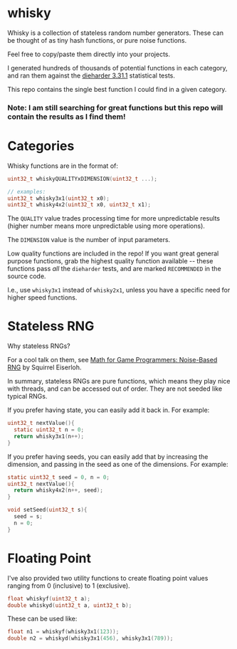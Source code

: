 whisky
======

Whisky is a collection of stateless random number generators.  These can be thought of as tiny hash
functions, or pure noise functions.

Feel free to copy/paste them directly into your projects.

I generated hundreds of thousands of potential functions in each category, and ran them against the
[dieharder 3.31.1](http://webhome.phy.duke.edu/~rgb/General/dieharder.php) statistical tests.

This repo contains the single best function I could find in a given category.

### Note: I am still searching for great functions but this repo will contain the results as I find them!

Categories
==========

Whisky functions are in the format of:

```c
uint32_t whiskyQUALITYxDIMENSION(uint32_t ...);

// examples:
uint32_t whisky3x1(uint32_t x0);
uint32_t whisky4x2(uint32_t x0, uint32_t x1);
```

The `QUALITY` value trades processing time for more unpredictable results (higher number means more
unpredictable using more operations).

The `DIMENSION` value is the number of input parameters.

Low quality functions are included in the repo!  If you want great general purpose functions, grab
the highest quality function available -- these functions pass _all_ the `dieharder` tests, and are
marked `RECOMMENDED` in the source code.

I.e., use `whisky3x1` instead of `whisky2x1`, unless you have a specific need for higher speed
functions.

Stateless RNG
=============

Why stateless RNGs?

For a cool talk on them, see
[Math for Game Programmers: Noise-Based RNG](https://www.youtube.com/watch?v=LWFzPP8ZbdU) by
Squirrel Eiserloh.

In summary, stateless RNGs are pure functions, which means they play nice with threads, and can be
accessed out of order.  They are not seeded like typical RNGs.

If you prefer having state, you can easily add it back in.  For example:

```c
uint32_t nextValue(){
  static uint32_t n = 0;
  return whisky3x1(n++);
}
```

If you prefer having seeds, you can easily add that by increasing the dimension, and passing in the
seed as one of the dimensions.  For example:

```c
static uint32_t seed = 0, n = 0;
uint32_t nextValue(){
  return whisky4x2(n++, seed);
}

void setSeed(uint32_t s){
  seed = s;
  n = 0;
}
```

Floating Point
==============

I've also provided two utility functions to create floating point values ranging from 0 (inclusive)
to 1 (exclusive).

```c
float whiskyf(uint32_t a);
double whiskyd(uint32_t a, uint32_t b);
```

These can be used like:

```c
float n1 = whiskyf(whisky3x1(123));
double n2 = whiskyd(whisky3x1(456), whisky3x1(789));
```
